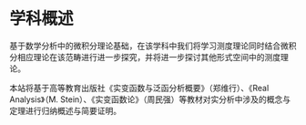 #  学科概述

基于数学分析中的微积分理论基础，在该学科中我们将学习测度理论同时结合微积分相应理论在该范畴进行进一步探究，并将进一步探讨其他形式空间中的测度理论。

本站将基于高等教育出版社《实变函数与泛函分析概要》（郑维行）、《Real Analysis》（M. Stein）、《实变函数论》（周民强）等教材对实分析中涉及的概念与定理进行归纳概述与简要证明。

